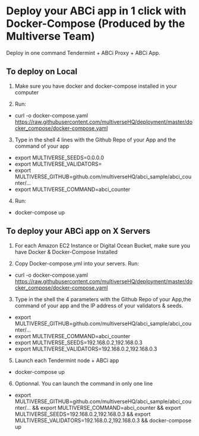 # Deploy your ABCi app in 1 click with Docker-Compose (Produced by the Multiverse Team)

Deploy in one command Tendermint + ABCi Proxy + ABCi App.

## To deploy on Local

1. Make sure you have docker and docker-compose installed in your computer

2. Run: 

- curl -o docker-compose.yaml https://raw.githubusercontent.com/multiverseHQ/deployment/master/docker_compose/docker-compose.yaml

3. Type in the shell 4 lines with the Github Repo of your App and the command of your app

- export MULTIVERSE_SEEDS=0.0.0.0
- export MULTIVERSE_VALIDATORS=
- export MULTIVERSE_GITHUB=github.com/multiverseHQ/abci_sample/abci_counter/...
- export MULTIVERSE_COMMAND=abci_counter

4. Run: 

- docker-compose up

## To deploy your ABCi app on X Servers

1. For each Amazon EC2 Instance or Digital Ocean Bucket, make sure you have Docker & Docker-Compose Installed

2. Copy Docker-compose.yml into your servers. Run: 

- curl -o docker-compose.yaml https://raw.githubusercontent.com/multiverseHQ/deployment/master/docker_compose/docker-compose.yaml

3. Type in the shell the 4 parameters with the Github Repo of your App,the command of your app and the IP address of your validators & seeds.

- export MULTIVERSE_GITHUB=github.com/multiverseHQ/abci_sample/abci_counter/...
- export MULTIVERSE_COMMAND=abci_counter
- export MULTIVERSE_SEEDS=192.168.0.2,192.168.0.3
- export MULTIVERSE_VALIDATORS=192.168.0.2,192.168.0.3

5. Launch each Tendermint node + ABCi app 

- docker-compose up

6. Optionnal. You can launch the command in only one line

- export MULTIVERSE_GITHUB=github.com/multiverseHQ/abci_sample/abci_counter/... && export MULTIVERSE_COMMAND=abci_counter && export MULTIVERSE_SEEDS=192.168.0.2,192.168.0.3 && export MULTIVERSE_VALIDATORS=192.168.0.2,192.168.0.3 && docker-compose up
